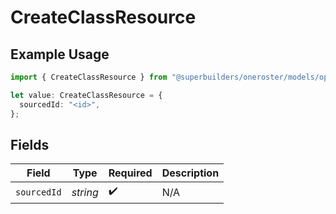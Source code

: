# CreateClassResource

## Example Usage

```typescript
import { CreateClassResource } from "@superbuilders/oneroster/models/operations";

let value: CreateClassResource = {
  sourcedId: "<id>",
};
```

## Fields

| Field              | Type               | Required           | Description        |
| ------------------ | ------------------ | ------------------ | ------------------ |
| `sourcedId`        | *string*           | :heavy_check_mark: | N/A                |